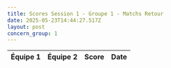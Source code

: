 ```yaml
---
title: Scores Session 1 - Groupe 1 - Matchs Retour
date: 2025-05-23T14:44:27.517Z
layout: post
concern_group: 1
---
```




| Équipe 1 | Équipe 2 | Score | Date |
|----------|----------|-------|------|

